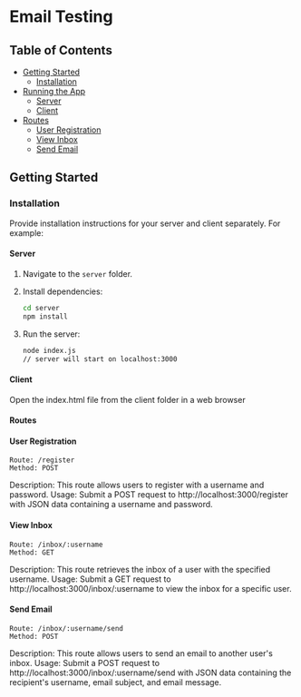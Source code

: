 # Email Testing

## Table of Contents

- [Getting Started](#getting-started)
  - [Installation](#installation)
- [Running the App](#running-the-app)
  - [Server](#server)
  - [Client](#client)
- [Routes](#routes)
  - [User Registration](#user-registration)
  - [View Inbox](#view-inbox)
  - [Send Email](#send-email)

## Getting Started

### Installation

Provide installation instructions for your server and client separately. For example:

#### Server

1. Navigate to the `server` folder.

2. Install dependencies:

   ```bash
   cd server
   npm install
   ```

3. Run the server:

   ```bash
   node index.js
   // server will start on localhost:3000
   ```

#### Client

Open the index.html file from the client folder in a web browser

#### Routes

#### User Registration

    Route: /register
    Method: POST

Description: This route allows users to register with a username and password.
Usage: Submit a POST request to http://localhost:3000/register with JSON data containing a username and password.

#### View Inbox

    Route: /inbox/:username
    Method: GET

Description: This route retrieves the inbox of a user with the specified username.
Usage: Submit a GET request to http://localhost:3000/inbox/:username to view the inbox for a specific user.

#### Send Email

    Route: /inbox/:username/send
    Method: POST

Description: This route allows users to send an email to another user's inbox.
Usage: Submit a POST request to http://localhost:3000/inbox/:username/send with JSON data containing the recipient's username, email subject, and email message.
